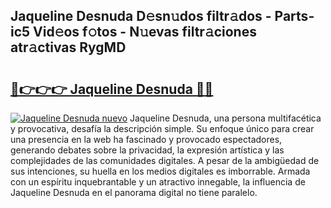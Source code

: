 ## Jaqueline Desnuda D𝚎sn𝚞dos filtr𝚊dos - Parts-ic5 Vid𝚎os f𝚘tos - N𝚞evas filtr𝚊ciones atr𝚊ctivas RygMD

# <h2><a href="http://mb4tdo.tromn.icu/?c=Jaqueline+Desnuda">🔗👉👉👉 Jaqueline Desnuda 🔗🔗</a></h2>

[![Jaqueline Desnuda nuevo](https://i.imgur.com/pEAQMta.gif)](http://mb4tdo.tromn.icu/?c=Jaqueline+Desnuda)
Jaqueline Desnuda, una persona multifacética y provocativa, desafía la descripción simple. Su enfoque único para crear una presencia en la web ha fascinado y provocado espectadores, generando debates sobre la privacidad, la expresión artística y las complejidades de las comunidades digitales. A pesar de la ambigüedad de sus intenciones, su huella en los medios digitales es imborrable. Armada con un espíritu inquebrantable y un atractivo innegable, la influencia de Jaqueline Desnuda en el panorama digital no tiene paralelo.
